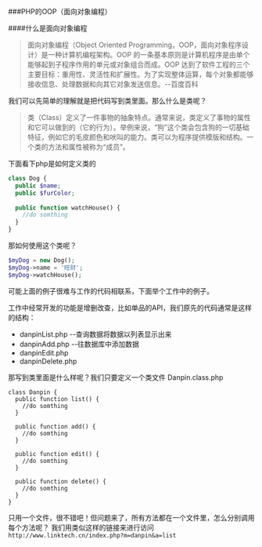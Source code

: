 ###PHP的OOP（面向对象编程）

####什么是面向对象编程

>面向对象编程（Object Oriented Programming，OOP，面向对象程序设计）是一种计算机编程架构。OOP 的一条基本原则是计算机程序是由单个能够起到子程序作用的单元或对象组合而成。OOP 达到了软件工程的三个主要目标：重用性、灵活性和扩展性。为了实现整体运算，每个对象都能够接收信息、处理数据和向其它对象发送信息。--百度百科

我们可以先简单的理解就是把代码写到类里面。那么什么是类呢？

>类（Class）定义了一件事物的抽象特点。通常来说，类定义了事物的属性和它可以做到的（它的行为）。举例来说，“狗”这个类会包含狗的一切基础特征，例如它的毛皮颜色和吠叫的能力。类可以为程序提供模版和结构。一个类的方法和属性被称为“成员”。

下面看下php是如何定义类的

```php
class Dog {
  public $name;
  public $furColor;
  
  public function watchHouse() {
    //do somthing
  }
}  
```

那如何使用这个类呢？

```php
$myDog = new Dog();
$myDog->name = '旺财';
$myDog->watchHouse();
```

可能上面的例子很难与工作的代码相联系，下面举个工作中的例子。

工作中经常开发的功能是增删改查，比如单品的API，我们原先的代码通常是这样的结构：

* danpinList.php  --查询数据将数据以列表显示出来
* danpinAdd.php   --往数据库中添加数据
* danpinEdit.php
* danpinDelete.php

那写到类里面是什么样呢？我们只要定义一个类文件 Danpin.class.php

```
class Danpin {
  public function list() {
    //do somthing
  }
  
  public function add() {
    //do somthing
  }
  
  public function edit() {
    //do somthing
  }
  
  public function delete() {
    //do somthing
  }
}
```

只用一个文件，很不错吧！但问题来了，所有方法都在一个文件里，怎么分别调用每个方法呢？
我们用类似这样的链接来进行访问`http://www.linktech.cn/index.php?m=danpin&a=list`



